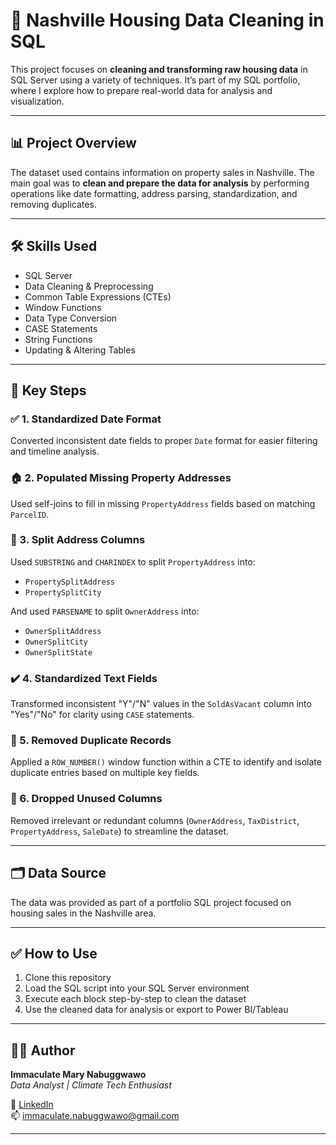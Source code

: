 # 🧹 Nashville Housing Data Cleaning in SQL

This project focuses on **cleaning and transforming raw housing data** in SQL Server using a variety of techniques. It’s part of my SQL portfolio, where I explore how to prepare real-world data for analysis and visualization.

---

## 📊 Project Overview

The dataset used contains information on property sales in Nashville. The main goal was to **clean and prepare the data for analysis** by performing operations like date formatting, address parsing, standardization, and removing duplicates.

---

## 🛠 Skills Used

- SQL Server  
- Data Cleaning & Preprocessing  
- Common Table Expressions (CTEs)  
- Window Functions  
- Data Type Conversion  
- CASE Statements  
- String Functions  
- Updating & Altering Tables  

---

## 🔧 Key Steps

### ✅ 1. Standardized Date Format  
Converted inconsistent date fields to proper `Date` format for easier filtering and timeline analysis.

### 🏠 2. Populated Missing Property Addresses  
Used self-joins to fill in missing `PropertyAddress` fields based on matching `ParcelID`.

### 🧱 3. Split Address Columns  
Used `SUBSTRING` and `CHARINDEX` to split `PropertyAddress` into:
- `PropertySplitAddress`  
- `PropertySplitCity`  

And used `PARSENAME` to split `OwnerAddress` into:
- `OwnerSplitAddress`  
- `OwnerSplitCity`  
- `OwnerSplitState`  

### ✔️ 4. Standardized Text Fields  
Transformed inconsistent "Y"/"N" values in the `SoldAsVacant` column into "Yes"/"No" for clarity using `CASE` statements.

### 🧹 5. Removed Duplicate Records  
Applied a `ROW_NUMBER()` window function within a CTE to identify and isolate duplicate entries based on multiple key fields.

### 🧼 6. Dropped Unused Columns  
Removed irrelevant or redundant columns (`OwnerAddress`, `TaxDistrict`, `PropertyAddress`, `SaleDate`) to streamline the dataset.

---

## 🗂 Data Source

The data was provided as part of a portfolio SQL project focused on housing sales in the Nashville area.

---

## ✅ How to Use

1. Clone this repository  
2. Load the SQL script into your SQL Server environment  
3. Execute each block step-by-step to clean the dataset  
4. Use the cleaned data for analysis or export to Power BI/Tableau  

---

## 👩‍💻 Author

**Immaculate Mary Nabuggwawo**  
_Data Analyst | Climate Tech Enthusiast_

🔗 [LinkedIn](https://www.linkedin.com/in/immaculate-nabuggwawo)  
📫 immaculate.nabuggwawo@gmail.com

---


